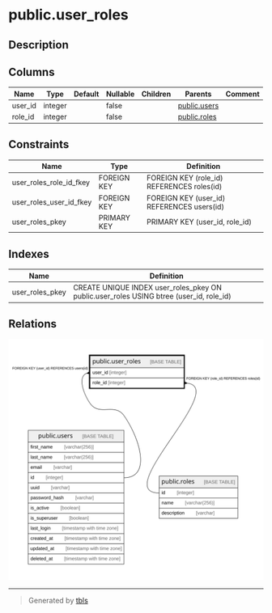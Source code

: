 # public.user_roles

## Description

## Columns

| Name | Type | Default | Nullable | Children | Parents | Comment |
| ---- | ---- | ------- | -------- | -------- | ------- | ------- |
| user_id | integer |  | false |  | [public.users](public.users.md) |  |
| role_id | integer |  | false |  | [public.roles](public.roles.md) |  |

## Constraints

| Name | Type | Definition |
| ---- | ---- | ---------- |
| user_roles_role_id_fkey | FOREIGN KEY | FOREIGN KEY (role_id) REFERENCES roles(id) |
| user_roles_user_id_fkey | FOREIGN KEY | FOREIGN KEY (user_id) REFERENCES users(id) |
| user_roles_pkey | PRIMARY KEY | PRIMARY KEY (user_id, role_id) |

## Indexes

| Name | Definition |
| ---- | ---------- |
| user_roles_pkey | CREATE UNIQUE INDEX user_roles_pkey ON public.user_roles USING btree (user_id, role_id) |

## Relations

![er](public.user_roles.svg)

---

> Generated by [tbls](https://github.com/k1LoW/tbls)
